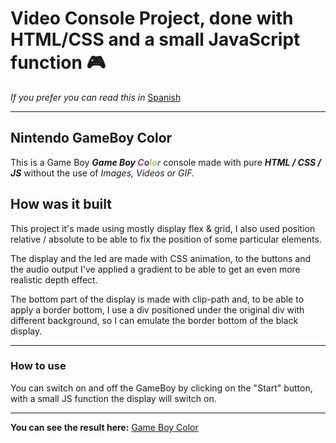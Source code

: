 # Video Console Project, done with HTML/CSS and a small JavaScript function :video_game:

*If you prefer you can read this in* [Spanish](/README-ESP.md)


-------------------------------------------------

## Nintendo GameBoy Color

This is a Game Boy ***Game Boy <span style="color:#a73569">C</span><span style="color:#643a8d">o</span><span style="color:#a4d562">l</span><span style="color:#cdc44f">o</span><span style="color:#4489a7">r</span>*** console made with pure ***HTML / CSS / JS*** without the use of *Images, Videos or GIF.*

## How was it built

This project it's made using mostly display flex & grid, I also used position relative / absolute to be able to fix the position of some particular elements.

The display and the led are made with CSS animation, to the buttons and the audio output I've applied a gradient to be able to get an even more realistic depth effect.

The bottom part of the display is made with clip-path and, to be able to apply a border bottom, I use a div positioned under the original div with different background, so I can emulate the border bottom of the black display.

-------------------------------------------------


### How to use

You can switch on and off the GameBoy by clicking on the "Start" button, with a small JS function the display will switch on.

-------------------------------------------------

**You can see the result here:** [Game Boy Color](https://germanilu.github.io/Proyecto-Videoconsola/)




